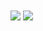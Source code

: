 <!--
**kevin-pek/kevin-pek** is a ✨ _special_ ✨ repository because its `README.md` (this file) appears on your GitHub profile.

Here are some ideas to get you started:

- 🔭 I’m currently working on ...
- 🌱 I’m currently learning ...
- 👯 I’m looking to collaborate on ...
- 🤔 I’m looking for help with ...
- 💬 Ask me about ...
- 📫 How to reach me: ...
- 😄 Pronouns: ...
- ⚡ Fun fact: ...
-->

<img align="center" src="https://github-readme-stats-kevin-pek.vercel.app/api/pin/?username=kevin-pek&theme=tokyonight" />
<img align="center" src="https://github-readme-stats-kevin-pek.vercel.app/api/top-langs/?username=kevin-pek&theme=tokyonight" />
